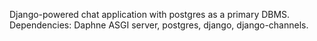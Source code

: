 Django-powered chat application with postgres as a primary DBMS. 
Dependencies: Daphne ASGI server, postgres, django, django-channels.
